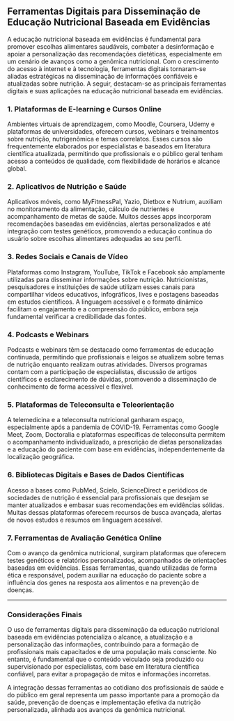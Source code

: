 
## Ferramentas Digitais para Disseminação de Educação Nutricional Baseada em Evidências

A educação nutricional baseada em evidências é fundamental para promover escolhas alimentares saudáveis, combater a desinformação e apoiar a personalização das recomendações dietéticas, especialmente em um cenário de avanços como a genômica nutricional. Com o crescimento do acesso à internet e à tecnologia, ferramentas digitais tornaram-se aliadas estratégicas na disseminação de informações confiáveis e atualizadas sobre nutrição. A seguir, destacam-se as principais ferramentas digitais e suas aplicações na educação nutricional baseada em evidências.

### 1. Plataformas de E-learning e Cursos Online

Ambientes virtuais de aprendizagem, como Moodle, Coursera, Udemy e plataformas de universidades, oferecem cursos, webinars e treinamentos sobre nutrição, nutrigenômica e temas correlatos. Esses cursos são frequentemente elaborados por especialistas e baseados em literatura científica atualizada, permitindo que profissionais e o público geral tenham acesso a conteúdos de qualidade, com flexibilidade de horários e alcance global.

### 2. Aplicativos de Nutrição e Saúde

Aplicativos móveis, como MyFitnessPal, Yazio, Dietbox e Nutrium, auxiliam no monitoramento da alimentação, cálculo de nutrientes e acompanhamento de metas de saúde. Muitos desses apps incorporam recomendações baseadas em evidências, alertas personalizados e até integração com testes genéticos, promovendo a educação contínua do usuário sobre escolhas alimentares adequadas ao seu perfil.

### 3. Redes Sociais e Canais de Vídeo

Plataformas como Instagram, YouTube, TikTok e Facebook são amplamente utilizadas para disseminar informações sobre nutrição. Nutricionistas, pesquisadores e instituições de saúde utilizam esses canais para compartilhar vídeos educativos, infográficos, lives e postagens baseadas em estudos científicos. A linguagem acessível e o formato dinâmico facilitam o engajamento e a compreensão do público, embora seja fundamental verificar a credibilidade das fontes.

### 4. Podcasts e Webinars

Podcasts e webinars têm se destacado como ferramentas de educação continuada, permitindo que profissionais e leigos se atualizem sobre temas de nutrição enquanto realizam outras atividades. Diversos programas contam com a participação de especialistas, discussão de artigos científicos e esclarecimento de dúvidas, promovendo a disseminação de conhecimento de forma acessível e flexível.

### 5. Plataformas de Teleconsulta e Teleorientação

A telemedicina e a teleconsulta nutricional ganharam espaço, especialmente após a pandemia de COVID-19. Ferramentas como Google Meet, Zoom, Doctoralia e plataformas específicas de teleconsulta permitem o acompanhamento individualizado, a prescrição de dietas personalizadas e a educação do paciente com base em evidências, independentemente da localização geográfica.

### 6. Bibliotecas Digitais e Bases de Dados Científicas

Acesso a bases como PubMed, Scielo, ScienceDirect e periódicos de sociedades de nutrição é essencial para profissionais que desejam se manter atualizados e embasar suas recomendações em evidências sólidas. Muitas dessas plataformas oferecem recursos de busca avançada, alertas de novos estudos e resumos em linguagem acessível.

### 7. Ferramentas de Avaliação Genética Online

Com o avanço da genômica nutricional, surgiram plataformas que oferecem testes genéticos e relatórios personalizados, acompanhados de orientações baseadas em evidências. Essas ferramentas, quando utilizadas de forma ética e responsável, podem auxiliar na educação do paciente sobre a influência dos genes na resposta aos alimentos e na prevenção de doenças.

---

### Considerações Finais

O uso de ferramentas digitais para disseminação da educação nutricional baseada em evidências potencializa o alcance, a atualização e a personalização das informações, contribuindo para a formação de profissionais mais capacitados e de uma população mais consciente. No entanto, é fundamental que o conteúdo veiculado seja produzido ou supervisionado por especialistas, com base em literatura científica confiável, para evitar a propagação de mitos e informações incorretas.

A integração dessas ferramentas ao cotidiano dos profissionais de saúde e do público em geral representa um passo importante para a promoção da saúde, prevenção de doenças e implementação efetiva da nutrição personalizada, alinhada aos avanços da genômica nutricional.
```
